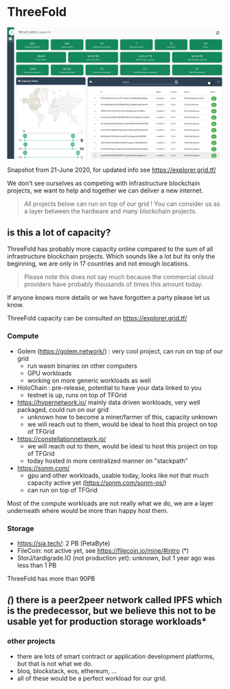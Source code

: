 
# ThreeFold 

![](./img/capacity_now.png)

Snapshot from 21-June 2020, for updated info see https://explorer.grid.tf/

We don't see ourselves as competing with infrastructure blockchain projects, we want to help and together we can deliver a new internet.

> All projects below can run on top of our grid ! You can consider us as a layer between the hardware and many blockchain projects.


## is this a lot of capacity?

ThreeFold has probably more capacity online compared to the sum of all infrastructure blockchain projects.
Which sounds like a lot but its only the beginning, we are only in 17 countries and not enough locations.

> Please note this does not say much because the commercial cloud providers have probably thousands of times this amount today.

If anyone knows more details or we have forgotten a party please let us know.

ThreeFold capacity can be consulted on https://explorer.grid.tf/

### Compute

- Golem (https://golem.network/) : very cool project, can run on top of our grid
  - run wasm binaries on other computers
  - GPU workloads
  - working on more generic workloads as well
- HoloChain : pre-release, potential to have your data linked to you
  - testnet is up, runs on top of TFGrid
- https://hypernetwork.io/ mainly data driven workloads, very well packaged, could run on our grid
  - unknown how to become a miner/farmer of this, capacity unknown
  - we will reach out to them, would be ideal to host this project on top of TFGrid
- https://constellationnetwork.io/
  - we will reach out to them, would be ideal to host this project on top of TFGrid
  - today hosted in more centralized manner on "stackpath"
- https://sonm.com/
  - gpu and other workloads, usable today, looks like not that much capacity active yet (https://sonm.com/sonm-os/)
  - can run on top of TFGrid

Most of the compute workloads are not really what we do, we are a layer underneath where would be more than happy host them.

### Storage

- https://sia.tech/: 2 PB (PetaByte)
- FileCoin: not active yet, see https://filecoin.io/mine/#intro  (*)
- StorJ/tardigrade.IO (not production yet): unknown, but 1 year ago was less than 1 PB

ThreeFold has more than 90PB 

*(*) there is a peer2peer network called IPFS which is the predecessor, but we believe this not to be usable yet for production storage workloads*
- 

### other projects

- there are lots of smart contract or application development platforms, but that is not what we do.
- bloq, blockstack, eos, ethereum, ...
- all of these would be a perfect workload for our grid.

